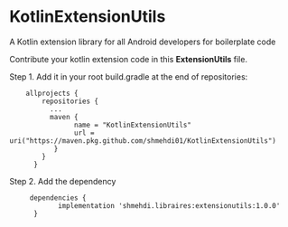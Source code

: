 # KotlinExtensionUtils
A Kotlin extension library for all Android developers for boilerplate code

Contribute your kotlin extension code in this **ExtensionUtils** file.

Step 1. Add it in your root build.gradle at the end of repositories:

        allprojects {
            repositories {
              ...
              maven {
                    name = "KotlinExtensionUtils"
                    url = uri("https://maven.pkg.github.com/shmehdi01/KotlinExtensionUtils")
               }
            }
          }

Step 2. Add the dependency

         dependencies {
                implementation 'shmehdi.libraires:extensionutils:1.0.0'
          }
